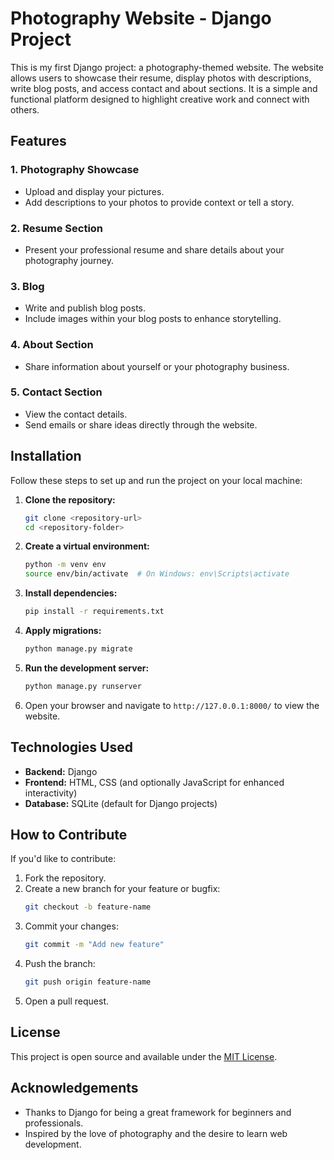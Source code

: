 # Photography Website - Django Project

This is my first Django project: a photography-themed website. The website allows users to showcase their resume, display photos with descriptions, write blog posts, and access contact and about sections. It is a simple and functional platform designed to highlight creative work and connect with others.

## Features

### 1. **Photography Showcase**
   - Upload and display your pictures.
   - Add descriptions to your photos to provide context or tell a story.

### 2. **Resume Section**
   - Present your professional resume and share details about your photography journey.

### 3. **Blog**
   - Write and publish blog posts.
   - Include images within your blog posts to enhance storytelling.

### 4. **About Section**
   - Share information about yourself or your photography business.

### 5. **Contact Section**
   - View the contact details.
   - Send emails or share ideas directly through the website.

## Installation

Follow these steps to set up and run the project on your local machine:

1. **Clone the repository:**
   ```bash
   git clone <repository-url>
   cd <repository-folder>
   ```

2. **Create a virtual environment:**
   ```bash
   python -m venv env
   source env/bin/activate  # On Windows: env\Scripts\activate
   ```

3. **Install dependencies:**
   ```bash
   pip install -r requirements.txt
   ```

4. **Apply migrations:**
   ```bash
   python manage.py migrate
   ```

5. **Run the development server:**
   ```bash
   python manage.py runserver
   ```

6. Open your browser and navigate to `http://127.0.0.1:8000/` to view the website.

## Technologies Used

- **Backend:** Django
- **Frontend:** HTML, CSS (and optionally JavaScript for enhanced interactivity)
- **Database:** SQLite (default for Django projects)

## How to Contribute

If you'd like to contribute:

1. Fork the repository.
2. Create a new branch for your feature or bugfix:
   ```bash
   git checkout -b feature-name
   ```
3. Commit your changes:
   ```bash
   git commit -m "Add new feature"
   ```
4. Push the branch:
   ```bash
   git push origin feature-name
   ```
5. Open a pull request.

## License

This project is open source and available under the [MIT License](LICENSE).

## Acknowledgements

- Thanks to Django for being a great framework for beginners and professionals.
- Inspired by the love of photography and the desire to learn web development.


